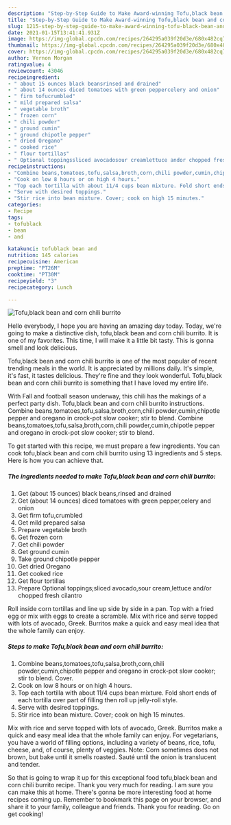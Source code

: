 ```yaml
---
description: "Step-by-Step Guide to Make Award-winning Tofu,black bean and corn chili burrito"
title: "Step-by-Step Guide to Make Award-winning Tofu,black bean and corn chili burrito"
slug: 1215-step-by-step-guide-to-make-award-winning-tofu-black-bean-and-corn-chili-burrito
date: 2021-01-15T13:41:41.931Z
image: https://img-global.cpcdn.com/recipes/264295a039f20d3e/680x482cq70/tofublack-bean-and-corn-chili-burrito-recipe-main-photo.jpg
thumbnail: https://img-global.cpcdn.com/recipes/264295a039f20d3e/680x482cq70/tofublack-bean-and-corn-chili-burrito-recipe-main-photo.jpg
cover: https://img-global.cpcdn.com/recipes/264295a039f20d3e/680x482cq70/tofublack-bean-and-corn-chili-burrito-recipe-main-photo.jpg
author: Vernon Morgan
ratingvalue: 4
reviewcount: 43046
recipeingredient:
- " about 15 ounces black beansrinsed and drained"
- " about 14 ounces diced tomatoes with green peppercelery and onion"
- " firm tofucrumbled"
- " mild prepared salsa"
- " vegetable broth"
- " frozen corn"
- " chili powder"
- " ground cumin"
- " ground chipotle pepper"
- " dried Oregano"
- " cooked rice"
- " flour tortillas"
- " Optional toppingssliced avocadosour creamlettuce andor chopped fresh cilantro"
recipeinstructions:
- "Combine beans,tomatoes,tofu,salsa,broth,corn,chili powder,cumin,chipotle pepper and oregano in crock-pot slow cooker; stir to blend. Cover."
- "Cook on low 8 hours or on high 4 hours."
- "Top each tortilla with about 11/4 cups bean mixture. Fold short ends of each tortilla over part of filling then roll up jelly-roll style."
- "Serve with desired toppings."
- "Stir rice into bean mixture. Cover; cook on high 15 minutes."
categories:
- Recipe
tags:
- tofublack
- bean
- and

katakunci: tofublack bean and 
nutrition: 145 calories
recipecuisine: American
preptime: "PT26M"
cooktime: "PT30M"
recipeyield: "3"
recipecategory: Lunch

---
```



![Tofu,black bean and corn chili burrito](https://img-global.cpcdn.com/recipes/264295a039f20d3e/680x482cq70/tofublack-bean-and-corn-chili-burrito-recipe-main-photo.jpg)

Hello everybody, I hope you are having an amazing day today. Today, we're going to make a distinctive dish, tofu,black bean and corn chili burrito. It is one of my favorites. This time, I will make it a little bit tasty. This is gonna smell and look delicious.

Tofu,black bean and corn chili burrito is one of the most popular of recent trending meals in the world. It is appreciated by millions daily. It's simple, it's fast, it tastes delicious. They're fine and they look wonderful. Tofu,black bean and corn chili burrito is something that I have loved my entire life.

With Fall and football season underway, this chili has the makings of a perfect party dish. Tofu,black bean and corn chili burrito instructions. Combine beans,tomatoes,tofu,salsa,broth,corn,chili powder,cumin,chipotle pepper and oregano in crock-pot slow cooker; stir to blend. Combine beans,tomatoes,tofu,salsa,broth,corn,chili powder,cumin,chipotle pepper and oregano in crock-pot slow cooker; stir to blend.


To get started with this recipe, we must prepare a few ingredients. You can cook tofu,black bean and corn chili burrito using 13 ingredients and 5 steps. Here is how you can achieve that.

<!--inarticleads1-->

##### The ingredients needed to make Tofu,black bean and corn chili burrito:

1. Get  (about 15 ounces) black beans,rinsed and drained
1. Get  (about 14 ounces) diced tomatoes with green pepper,celery and onion
1. Get  firm tofu,crumbled
1. Get  mild prepared salsa
1. Prepare  vegetable broth
1. Get  frozen corn
1. Get  chili powder
1. Get  ground cumin
1. Take  ground chipotle pepper
1. Get  dried Oregano
1. Get  cooked rice
1. Get  flour tortillas
1. Prepare  Optional toppings;sliced avocado,sour cream,lettuce and/or chopped fresh cilantro


Roll inside corn tortillas and line up side by side in a pan. Top with a fried egg or mix with eggs to create a scramble. Mix with rice and serve topped with lots of avocado, Greek. Burritos make a quick and easy meal idea that the whole family can enjoy. 

<!--inarticleads2-->

##### Steps to make Tofu,black bean and corn chili burrito:

1. Combine beans,tomatoes,tofu,salsa,broth,corn,chili powder,cumin,chipotle pepper and oregano in crock-pot slow cooker; stir to blend. Cover.
1. Cook on low 8 hours or on high 4 hours.
1. Top each tortilla with about 11/4 cups bean mixture. Fold short ends of each tortilla over part of filling then roll up jelly-roll style.
1. Serve with desired toppings.
1. Stir rice into bean mixture. Cover; cook on high 15 minutes.


Mix with rice and serve topped with lots of avocado, Greek. Burritos make a quick and easy meal idea that the whole family can enjoy. For vegetarians, you have a world of filling options, including a variety of beans, rice, tofu, cheese, and, of course, plenty of veggies. Note: Corn sometimes does not brown, but bake until it smells roasted. Sauté until the onion is translucent and tender. 

So that is going to wrap it up for this exceptional food tofu,black bean and corn chili burrito recipe. Thank you very much for reading. I am sure you can make this at home. There's gonna be more interesting food at home recipes coming up. Remember to bookmark this page on your browser, and share it to your family, colleague and friends. Thank you for reading. Go on get cooking!
